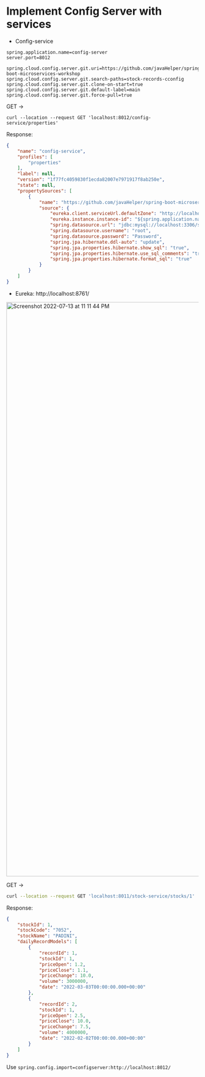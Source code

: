 # Implement Config Server with services

- Config-service

```properties
spring.application.name=config-server
server.port=8012

spring.cloud.config.server.git.uri=https://github.com/javaHelper/spring-boot-microservices-workshop
spring.cloud.config.server.git.search-paths=stock-records-cconfig
spring.cloud.config.server.git.clone-on-start=true
spring.cloud.config.server.git.default-label=main
spring.cloud.config.server.git.force-pull=true

```

GET ->
```
curl --location --request GET 'localhost:8012/config-service/properties'
```

Response:

```json
{
    "name": "config-service",
    "profiles": [
        "properties"
    ],
    "label": null,
    "version": "1f77fc4059830f1ecda82007e7971917f8ab250e",
    "state": null,
    "propertySources": [
        {
            "name": "https://github.com/javaHelper/spring-boot-microservices-workshop/stock-records-cconfig/application.properties",
            "source": {
                "eureka.client.serviceUrl.defaultZone": "http://localhost:8761/eureka",
                "eureka.instance.instance-id": "${spring.application.name}:${spring.application.instance_id:${random.value}}",
                "spring.datasource.url": "jdbc:mysql://localhost:3306/stock_app?createDatabaseIfNotExist=true&serverTimezone=UTC",
                "spring.datasource.username": "root",
                "spring.datasource.password": "Password",
                "spring.jpa.hibernate.ddl-auto": "update",
                "spring.jpa.properties.hibernate.show_sql": "true",
                "spring.jpa.properties.hibernate.use_sql_comments": "true",
                "spring.jpa.properties.hibernate.format_sql": "true"
            }
        }
    ]
}
```


- Eureka: http://localhost:8761/

<img width="1504" alt="Screenshot 2022-07-13 at 11 11 44 PM" src="https://user-images.githubusercontent.com/54174687/178806230-e321290d-06f5-4dea-b1f1-4c550455d16f.png">

GET -> 

```sh
curl --location --request GET 'localhost:8011/stock-service/stocks/1'
```

Response:

```json
{
    "stockId": 1,
    "stockCode": "7052",
    "stockName": "PADINI",
    "dailyRecordModels": [
        {
            "recordId": 1,
            "stockId": 1,
            "priceOpen": 1.2,
            "priceClose": 1.1,
            "priceChange": 10.0,
            "volume": 3000000,
            "date": "2022-03-03T00:00:00.000+00:00"
        },
        {
            "recordId": 2,
            "stockId": 1,
            "priceOpen": 2.5,
            "priceClose": 10.0,
            "priceChange": 7.5,
            "volume": 4000000,
            "date": "2022-02-02T00:00:00.000+00:00"
        }
    ]
}
```

Use `spring.config.import=configserver:http://localhost:8012/`
